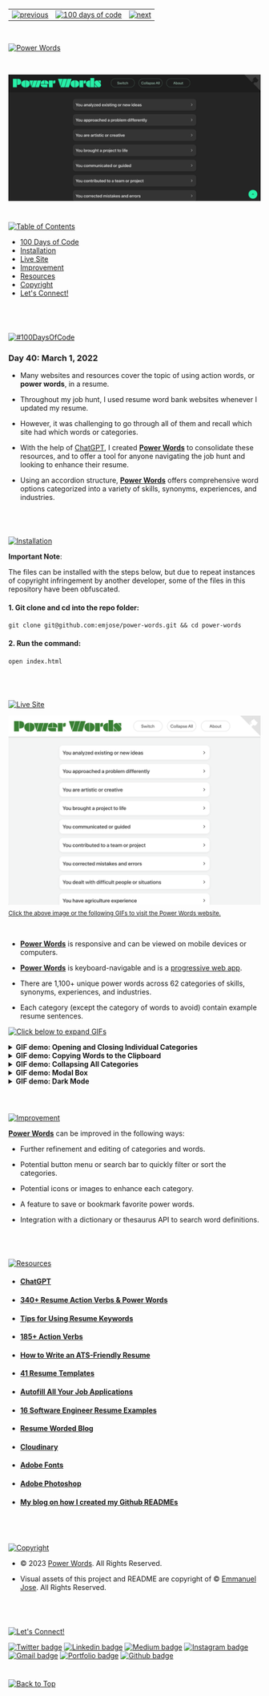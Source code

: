 <p id="header"><p>

<table>
    <tr>
        <td><a href="https://github.com/emjose/candy-cocoa/#header"><img src="https://res.cloudinary.com/dn1e07eul/image/upload/v1659330996/Readme%20Headers/header-left_ctkix5.png" alt="previous" style="width: 200px;"/></a></td>
        <td><a href="https://github.com/emjose/one-hundred/#header"><img src="https://res.cloudinary.com/dn1e07eul/image/upload/v1659330606/Readme%20Headers/header-center_bkbdbt.png" alt="100 days of code" style="width: 580px;"/></a></td>
        <td><a href="https://github.com/emjose/power-words/#header"><img src="https://res.cloudinary.com/dn1e07eul/image/upload/v1659332117/Readme%20Headers/header-right-g_zhy4gl.png" alt="next" style="width: 200px;"/></a></td>
        <!-- <td><a href="https://github.com/emjose/****NEXT-REPO****/#header"><img src="https://res.cloudinary.com/dn1e07eul/image/upload/v1659330646/Readme%20Headers/header-right_eftaz9.png" alt="next" style="width: 200px;"/></a></td> -->
    </tr>

</table>

<br>

<p id="power-words"><p>

<a href=#table-of-contents>![Power Words](https://res.cloudinary.com/dn1e07eul/image/upload/v1681166181/Readme%20Headers/inter-040-power-words_q6qh6f.png)</a>

<br>

<a href="https://www.powerwords.work/">![Power Words](Assets/preview-040-power-words.png)</a>

#

<p id="table-of-contents"><p>

<a href=#table-of-contents>![Table of Contents](https://res.cloudinary.com/dn1e07eul/image/upload/v1676241554/Readme%20Headers/inter-toc_ppjqdp.png)</a>

- [100 Days of Code](#100days)
- [Installation](#installation)
- [Live Site](#live-site)
- [Improvement](#improvement)
- [Resources](#resources)
- [Copyright](#copyright)
- [Let's Connect!](#lets-connect)

<br>

#

<p id="100days"><p>

<a href=#100days>![#100DaysOfCode](https://res.cloudinary.com/dn1e07eul/image/upload/v1659389776/Readme%20Headers/inter-100hash_kjpgmt.png)</a>

### Day 40: March 1, 2022

- Many websites and resources cover the topic of using action words, or **power words**, in a resume.

- Throughout my job hunt, I used resume word bank websites whenever I updated my resume.

- However, it was challenging to go through all of them and recall which site had which words or categories.

- With the help of [ChatGPT](https://chat.openai.com/), I created **[Power Words](https://www.powerwords.work/)** to consolidate these resources, and to offer a tool for anyone navigating the job hunt and looking to enhance their resume.

- Using an accordion structure, **[Power Words](https://www.powerwords.work/)** offers comprehensive word options categorized into a variety of skills, synonyms, experiences, and industries.

<br>

#

<p id="installation"><p>

<a href=#installation>![Installation](https://res.cloudinary.com/dn1e07eul/image/upload/v1676241746/Readme%20Headers/inter-installation_feofv9.png)</a>

**Important Note**:

The files can be installed with the steps below, but due to repeat instances of copyright infringement by another developer, some of the files in this repository have been obfuscated.

#### 1. Git clone and cd into the repo folder:

```console
git clone git@github.com:emjose/power-words.git && cd power-words
```

#### 2. Run the command:

```console
open index.html
```

<br>

#

<p id="live-site"><p>

<a href="https://www.powerwords.work/">![Live Site](https://res.cloudinary.com/dn1e07eul/image/upload/v1676241883/Readme%20Headers/inter-live-site_ngju4h.png)</a>

<a href="https://www.powerwords.work/">![Live Site](Assets/040-live-site.png)</a>
<sub><a href="https://www.powerwords.work/">Click the above image or the following GIFs to visit the Power Words website.<a/></sub>

<br>

- **[Power Words](https://www.powerwords.work/)** is responsive and can be viewed on mobile devices or computers.

- **[Power Words](https://www.powerwords.work/)** is keyboard-navigable and is a [progressive web app](https://developer.mozilla.org/en-US/docs/Web/Progressive_web_apps).

- There are 1,100+ unique power words across 62 categories of skills, synonyms, experiences, and industries.

- Each category (except the category of words to avoid) contain example resume sentences.

<a href=#live-site>![Click below to expand GIFs](https://res.cloudinary.com/dn1e07eul/image/upload/v1660771913/Readme%20Headers/inter-click-below-to-expand-gifs-sub_dremgj.png)</a>

<details>
<summary><b>GIF demo: Opening and Closing Individual Categories</b></summary>
<br>

The categories can be individually opened or closed with a click or press of the accordion headers.

<br>

<a href="https://www.powerwords.work/">![Live Site](Assets/040-power-words-1.gif)</a>

<br>

#

</details>

<details>
<summary><b>GIF demo: Copying Words to the Clipboard</b></summary>
<br>

Words in each category (except the category of words to avoid) can be clicked and copied to the clipboard.

<br>

<a href="https://www.powerwords.work/">![Live Site](Assets/040-power-words-2.gif)</a>

<br>

#

</details>

<details>
<summary><b>GIF demo: Collapsing All Categories</b></summary>
<br>

Pressing the "Collapse" button in the header closes any and all open categories at once.

<br>

<a href="https://www.powerwords.work/">![Live Site](Assets/040-power-words-3.gif)</a>

<br>

#

</details>

<details>
<summary><b>GIF demo: Modal Box</b></summary>
<br>

Users can view additional resume writing resources by clicking the "About" button in the header.

<br>

<a href="https://www.powerwords.work/">![Live Site](Assets/040-power-words-4.gif)</a>

<br>

#

</details>

<details>
<summary><b>GIF demo: Dark Mode</b></summary>
<br>

Users can click the "Switch" button to change to dark or light mode, with preference saved in local storage.

<br>

<a href="https://www.powerwords.work/">![Live Site](Assets/040-power-words-5.gif)</a>

</details>

<br>

#

<p id="improvement"></p>

<a href=#improvement>![Improvement](https://res.cloudinary.com/dn1e07eul/image/upload/v1659393807/Readme%20Headers/inter-improvement_f38dsq.png)</a>

**[Power Words](https://www.powerwords.work/)** can be improved in the following ways:

- Further refinement and editing of categories and words.

- Potential button menu or search bar to quickly filter or sort the categories.

- Potential icons or images to enhance each category.

- A feature to save or bookmark favorite power words.

- Integration with a dictionary or thesaurus API to search word definitions.

<br>

#

<p id="resources"><p>

<a href=#resources>![Resources](https://res.cloudinary.com/dn1e07eul/image/upload/v1676242028/Readme%20Headers/inter-resources_pkqnox.png)</a>

- #### [ChatGPT](https://chat.openai.com/)

- #### [340+ Resume Action Verbs & Power Words](https://novoresume.com/career-blog/top-10-most-powerful-action-words-for-resume)

- #### [Tips for Using Resume Keywords](https://www.thebalancemoney.com/resume-keywords-and-tips-for-using-them-2063331#:~:text=Your%20resume%20keywords%20should%20include,good%20fit%20for%20the%20job.)

- #### [185+ Action Verbs](https://www.themuse.com/advice/185-powerful-verbs-that-will-make-your-resume-awesome)

- #### [How to Write an ATS-Friendly Resume](https://www.jobscan.co/blog/20-ats-friendly-resume-templates/)

- #### [41 Resume Templates](https://www.themuse.com/advice/the-41-best-resume-templates-ever#2a49226e-e36c-400f-8caa-9d9475ef9cfa)

- #### [Autofill All Your Job Applications](https://simplify.jobs/autofill)

- #### [16 Software Engineer Resume Examples](https://resumeworded.com/software-engineer-resume-examples#entry-level-software-engineer)

- #### [Resume Worded Blog](https://resumeworded.com/blog/)

- #### [Cloudinary](https://cloudinary.com/)

- #### [Adobe Fonts](https://fonts.adobe.com/)

- #### [Adobe Photoshop](https://www.adobe.com/creativecloud/buy/students.html)

- #### [My blog on how I created my Github READMEs](https://emmanueljose.medium.com/readme-a-makeover-story-b9c7be37a6de?sk=7ae6623d365409d875753e4604e42ffd)

<br>

#

<p id="copyright"><p>

<a href=#copyright>![Copyright](https://res.cloudinary.com/dn1e07eul/image/upload/v1659391383/Readme%20Headers/inter-copyright_ax53yz.png)</a>

- © 2023 <a href="https://www.powerwords.work/">Power Words</a>. All Rights Reserved.

- Visual assets of this project and README are copyright of © <a href="https://www.emmanuel-jose.com/">Emmanuel Jose</a>. All Rights Reserved.

<br>

#

<p id="lets-connect">

<a href=#lets-connect>![Let's Connect!](https://res.cloudinary.com/dn1e07eul/image/upload/v1676242200/Readme%20Headers/inter-lets-connect_cky9bh.png)</a>

<p><a href="https://twitter.com/Emmanuel_Labor"><img src="https://img.shields.io/badge/twitter-%231DA1F2.svg?&style=for-the-badge&logo=twitter&logoColor=white" height=30 width=90 alt="Twitter badge"></a> <a href="https://www.linkedin.com/in/emmanuelpjose/"><img src="https://img.shields.io/badge/linkedin-%230064e7.svg?&style=for-the-badge&logo=linkedin&logoColor=white" height=30 width=90 alt="Linkedin badge"></a> <a href="https://emmanueljose.medium.com/"><img src="https://img.shields.io/badge/medium-%238700f5.svg?&style=for-the-badge&logo=medium&logoColor=white" height=30 width=90 alt="Medium badge"></a> <a href="https://www.instagram.com/emmanuel_jose/"><img src="https://img.shields.io/badge/instagram-%23ff0077.svg?&style=for-the-badge&logo=instagram&logoColor=white" height=30 width=90 alt="Instagram badge"></a> <a href="mailto:emjose@gmail.com"><img src="https://img.shields.io/badge/gmail-%23fd1745.svg?&style=for-the-badge&logo=gmail&logoColor=white" height=30 width=90 alt="Gmail badge"></a> <a href="https://www.emmanuel-jose.com/"><img src="https://img.shields.io/badge/portfolio-%23FF0000.svg?&style=for-the-badge&logoColor=white" height=30 width=90 alt="Portfolio badge"></a> <a href="https://github.com/emjose"><img src="https://img.shields.io/badge/github-%23ff8e44.svg?&style=for-the-badge&logo=github&logoColor=white" height=30 width=90 alt="Github badge"></a></p>

#

<a href=#header>![Back to Top](https://res.cloudinary.com/dn1e07eul/image/upload/v1676242403/Readme%20Headers/inter-congrats_vtbvmp.png)</a>
